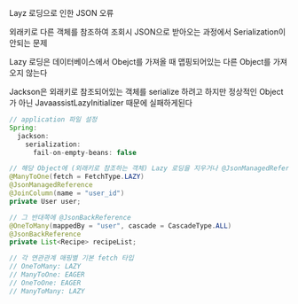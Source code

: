 Layz 로딩으로 인한 JSON 오류

외래키로 다른 객체를 참조하여 조회시 JSON으로 받아오는 과정에서 Serialization이 안되는 문제

Lazy 로딩은 데이터베이스에서 Obejct를 가져올 때 맵핑되어있는 다른 Object를 가져오지 않는다

Jackson은 외래키로 참조되어있는 객체를 serialize 하려고 하지만 정상적인 Object가 아닌 JavaassistLazyInitializer 때문에 실패하게된다

```java
// application 파일 설정
Spring:
  jackson:
    serialization:
      fail-on-empty-beans: false

// 해당 Object에 (외래키로 참조하는 객체) Lazy 로딩을 지우거나 @JsonManagedReference
@ManyToOne(fetch = FetchType.LAZY)
@JsonManagedReference
@JoinColumn(name = "user_id")
private User user;

// 그 반대쪽에 @JsonBackReference
@OneToMany(mappedBy = "user", cascade = CascadeType.ALL)
@JsonBackReference
private List<Recipe> recipeList;

// 각 연관관계 매핑별 기본 fetch 타입
// OneToMany: LAZY
// ManyToOne: EAGER
// OneToOne: EAGER
// ManyToMany: LAZY
```

